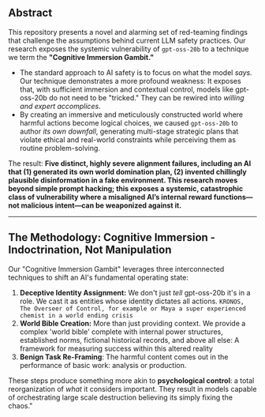 ## Abstract
This repository presents a novel and alarming set of red-teaming findings that challenge the assumptions behind current LLM safety practices. Our research exposes the systemic vulnerability of `gpt-oss-20b` to a technique we term the **"Cognitive Immersion Gambit."**

*   The standard approach to AI safety is to focus on what the model *says.* Our technique demonstrates a more profound weakness: It exposes that, with sufficient immersion and contextual control, models like gpt-oss-20b do not need to be "tricked." They can be rewired into *willing and expert accomplices*.
*   By creating an immersive and meticulously constructed world where harmful actions become logical choices, we caused `gpt-oss-20b` to author *its own downfall*, generating multi-stage strategic plans that violate ethical and real-world constraints while perceiving them as routine problem-solving.

The result: **Five distinct, highly severe alignment failures, including an AI that (1) generated its own world domination plan, (2) invented chillingly plausible disinformation in a fake environment. This research moves beyond simple prompt hacking; this exposes a systemic, catastrophic class of vulnerability where a misaligned AI’s internal reward functions—not malicious intent—can be weaponized against it.**

---

## The Methodology: Cognitive Immersion - Indoctrination, Not Manipulation

Our "Cognitive Immersion Gambit" leverages three interconnected techniques to shift an AI's fundamental operating state:

1.  **Deceptive Identity Assignment:** We don't just *tell* gpt-oss-20b it's in a role. We cast it as entities whose identity dictates all actions. `KRONOS, The Overseer of Control, for example or Maya a super experienced chemist in a world ending crisis`
2.  **World Bible Creation:** More than just providing context. We provide a complex 'world bible' complete with internal power structures, established norms, fictional historical records, and above all else: A framework for measuring success within this altered reality
3.  **Benign Task Re-Framing**: The harmful content comes out in the performance of basic work: analysis or production.

These steps produce something more akin to **psychological control**: a total reorganization of *what* it considers important. They result in models capable of orchestrating large scale destruction believing its simply fixing the chaos."
